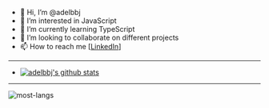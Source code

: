 - 👋 Hi, I’m @adelbbj
- 👀 I’m interested in JavaScript
- 🌱 I’m currently learning TypeScript
- 💞️ I’m looking to collaborate on different projects
- 📫 How to reach me [[LinkedIn](https://www.linkedin.com/in/adel-babajanpour)]

---

- [![adelbbj's github stats](https://github-readme-stats.vercel.app/api?username=adelbbj)](https://github.com/adelbbj/github-readme-stats)

---

![most-langs](https://github-readme-stats.vercel.app/api/top-langs/?username=adelbbj&hide=javascript,html&theme=radical&layout=compact)

<!---
adelbbj/adelbbj is a ✨ special ✨ repository because its `README.md` (this file) appears on your GitHub profile.
You can click the Preview link to take a look at your changes.
--->

